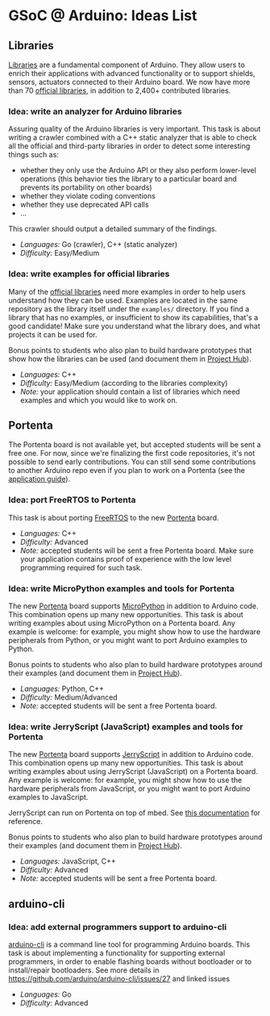 # GSoC @ Arduino: Ideas List

## Libraries

[Libraries](https://www.arduino.cc/en/reference/libraries) are a fundamental component of Arduino. They allow users to enrich their applications with advanced functionality or to support shields, sensors, actuators connected to their Arduino board.
We now have more than 70 [official libraries](https://github.com/arduino-libraries), in addition to 2,400+ contributed libraries.

### Idea: write an analyzer for Arduino libraries

Assuring quality of the Arduino libraries is very important. This task is about writing a crawler combined with a C++ static analyzer that is able to check all the official and third-party libraries in order to detect some interesting things such as:

* whether they only use the Arduino API or they also perform lower-level operations (this behavior ties the library to a particular board and prevents its portability on other boards)
* whether they violate coding conventions
* whether they use deprecated API calls
* ...

This crawler should output a detailed summary of the findings.

* *Languages:* Go (crawler), C++ (static analyzer)
* *Difficulty:* Easy/Medium

### Idea: write examples for official libraries

Many of the [official libraries](https://github.com/arduino-libraries) need more examples in order to help users understand how they can be used. Examples are located in the same repository as the library itself under the `examples/` directory. If you find a library that has no examples, or insufficient to show its capabilities, that's a good candidate! Make sure you understand what the library does, and what projects it can be used for.

Bonus points to students who also plan to build hardware prototypes that show how the libraries can be used (and document them in [Project Hub](https://create.arduino.cc/projecthub)).

* *Languages:* C++
* *Difficulty:* Easy/Medium (according to the libraries complexity)
* *Note:* your application should contain a list of libraries which need examples and which you would like to work on.

## Portenta

The Portenta board is not available yet, but accepted students will be sent a free one. For now, since we're finalizing the first code repositories, it's not possible to send early contributions. You can still send some contributions to another Arduino repo even if you plan to work on a Portenta (see the [application guide](how-to-apply.md)).

### Idea: port FreeRTOS to Portenta

This task is about porting [FreeRTOS](https://www.freertos.org) to the new [Portenta](https://www.arduino.cc/pro/hardware/product/portenta-h7) board.

* *Languages:* C++
* *Difficulty:* Advanced
* *Note:* accepted students will be sent a free Portenta board. Make sure your application contains proof of experience with the low level programming required for such task.

### Idea: write MicroPython examples and tools for Portenta

The new [Portenta](https://www.arduino.cc/pro/hardware/product/portenta-h7) board supports [MicroPython](https://micropython.org) in addition to Arduino code. This combination opens up many new opportunities. This task is about writing examples about using MicroPython on a Portenta board. Any example is welcome: for example, you might show how to use the hardware peripherals from Python, or you might want to port Arduino examples to Python.

Bonus points to students who also plan to build hardware prototypes around their examples (and document them in [Project Hub](https://create.arduino.cc/projecthub)).

* *Languages:* Python, C++
* *Difficulty:* Medium/Advanced
* *Note:* accepted students will be sent a free Portenta board.

### Idea: write JerryScript (JavaScript) examples and tools for Portenta

The new [Portenta](https://www.arduino.cc/pro/hardware/product/portenta-h7) board supports [JerryScript](https://jerryscript.net) in addition to Arduino code. This combination opens up many new opportunities. This task is about writing examples about using JerryScript (JavaScript) on a Portenta board. Any example is welcome: for example, you might show how to use the hardware peripherals from JavaScript, or you might want to port Arduino examples to JavaScript.

JerryScript can run on Portenta on top of mbed. See [this documentation](https://os.mbed.com/javascript-on-mbed/) for reference.

Bonus points to students who also plan to build hardware prototypes around their examples (and document them in [Project Hub](https://create.arduino.cc/projecthub)).

* *Languages:* JavaScript, C++
* *Difficulty:* Advanced
* *Note:* accepted students will be sent a free Portenta board.

## arduino-cli

### Idea: add external programmers support to arduino-cli

[arduino-cli](https://github.com/arduino/arduino-cli) is a command line tool for programming Arduino boards. This task is about implementing a functionality for supporting external programmers, in order to enable flashing boards without bootloader or to install/repair bootloaders.
See more details in https://github.com/arduino/arduino-cli/issues/27 and linked issues

* *Languages:* Go
* *Difficulty:* Advanced

